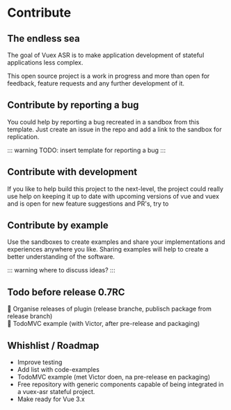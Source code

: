 # Contribute

## The endless sea

The goal of Vuex ASR is to make application development of stateful applications less complex.

This open source project is a work in progress and more than open for feedback, feature requests and any further development of it.

## Contribute by reporting a bug

You could help by reporting a bug recreated in a sandbox from this template. Just create an issue in the repo and add a link to the sandbox for replication.

::: warning
TODO: insert template for reporting a bug
::: 


## Contribute with development

If you like to help build this project to the next-level, the project could really use help on keeping it up to date with upcoming versions of vue and vuex and is open for new feature suggestions and PR's, try to 

## Contribute by example

Use the sandboxes to create examples and share your implementations and experiences anywhere you like. Sharing examples will help to create a better understanding of the software.

::: warning
where to discuss ideas?
:::

## Todo before release 0.7RC

 :black_square_button: Organise releases of plugin (release branche, publisch package from release branch)  
 :black_square_button: TodoMVC example (with Victor, after pre-release and packaging)


## Whishlist / Roadmap

- Improve testing
- Add list with code-examples
- TodoMVC example (met Victor doen, na pre-release en packaging)
- Free repository with generic components capable of being integrated in a vuex-asr stateful project.
- Make ready for Vue 3.x